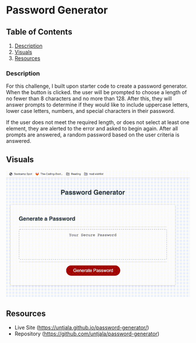 # Password Generator

## Table of Contents
1. [Description](#description)
2. [Visuals](#visuals)
3. [Resources](#resources)

### Description
For this challenge, I built upon starter code to create a password generator. When the button is clicked. the user will be prompted to choose a length of no fewer than 8 characters and no more than 128. After this, they will answer prompts to determine if they would like to include uppercase letters, lower case letters, numbers, and special characters in their password. 

If the user does not meet the required length, or does not select at least one element, they are alerted to the error and asked to begin again. After all prompts are answered, a random password based on the user criteria is answered. 
 
 ## Visuals 
 ![Password-Generator](Assets/passwordGenerator.gif)

 ## Resources 
 * Live Site (https://untjala.github.io/password-generator/)
 * Repository (https://github.com/untjala/password-generator)